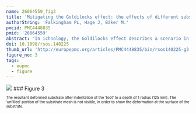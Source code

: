 ```yaml
---
name: 26064559_fig3
title: 'Mitigating the Goldilocks effect: the effects of different substrate models on track formation potential.'
authorString: 'Falkingham PL, Hage J, Bäker M.'
pmcid: PMC4448835
pmid: '26064559'
abstract: "In ichnology, the Goldilocks effect describes a scenario in which a substrate must be 'just right' in order for tracks to form-too soft, the animal will be unable to traverse the area, and too firm, the substrate will not deform. Any given substrate can therefore only preserve a range of tracks from those animals which exert an underfoot pressure at approximately the yield strength of the sediment. However, rarely are substrates vertically homogeneous for any great depth, varying either due to heterogeneity across sediment layers, or from mechanical behaviour such as strain hardening. Here, we explore the specificity of the Goldilocks effect in a number of virtual substrates simulated using finite-element analysis. We find that the inclusion of strain hardening into the model increases the potential range of trackmaker sizes somewhat, compared with a simple elastic-perfectly plastic model. The simulation of a vertically heterogeneous, strain hardening substrate showed a much larger range of potential trackmakers than strain hardening alone. We therefore show that the Goldilocks effect is lessened to varying degrees by the inclusion of more realistic soil parameters, though there still remains an upper and lower limit to the size of trackmaker able to traverse the area while leaving footprints."
doi: 10.1098/rsos.140225
thumb_url: 'http://europepmc.org/articles/PMC4448835/bin/rsos140225-g3.gif'
figure_no: 3
tags:
  - eupmc
  - figure
---
```

<img src='http://europepmc.org/articles/PMC4448835/bin/rsos140225-g3.jpg' style='max-height: 300px'>
### Figure 3
<p style='font-size: 10px;'>The resultant deformed substrate after indentation of the ‘foot’ to a depth of 1 radius (125 mm). The ‘unfilled’ portion of the substrate mesh is not visible, in order to show the deformation at the surface of the substrate.</p>